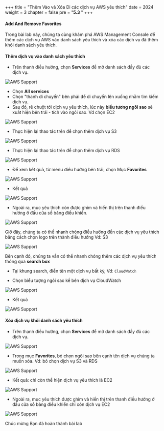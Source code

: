 +++
title = "Thêm Vào và Xóa Đi các dịch vụ AWS yêu thích"
date = 2024
weight = 3
chapter = false
pre = "<b>5.3 </b>"
+++


#### Add And Remove Favorites

Trong bài lab này, chúng ta cùng khám phá AWS Management Console để thêm các dịch vụ AWS vào danh sách yêu thích và xóa các dịch vụ đã thêm khỏi danh sách yêu thích.

#### Thêm dịch vụ vào danh sách yêu thích

- Trên thanh điều hướng, chọn **Services** để mở danh sách đầy đủ các dịch vụ.

![AWS Support](/images/5-console/5.3/1.png?width=90pc)

- Chọn **All services**
- Chọn "thanh di chuyển" bên phải để di chuyển lên xuống nhằm tìm kiếm dịch vụ. 
- Sau đó, rê chuột tới dịch vụ yêu thích, lúc này **biểu tương ngôi sao** sẽ xuất hiện bên trái - tích vào ngôi sao.  Vd chọn EC2

![AWS Support](/images/5-console/5.3/2.png?width=90pc)

- Thực hiện lại thao tác trên để chọn thêm dịch vụ S3

![AWS Support](/images/5-console/5.3/3.png?width=90pc)

- Thực hiện lại thao tác trên để chọn thêm dịch vụ RDS

![AWS Support](/images/5-console/5.3/4.png?width=90pc)

- Để xem kết quả, từ menu điều hướng bên trái, chọn Mục **Favorites**

![AWS Support](/images/5-console/5.3/5.png?width=90pc)

- Kết quả

![AWS Support](/images/5-console/5.3/6.png?width=90pc)

- Ngoài ra, mục yêu thích còn được ghim và hiển thị trên thanh điều hướng ở đầu cửa sổ bảng điều khiển.

![AWS Support](/images/5-console/5.3/7.png?width=90pc)

Giờ đây, chúng ta có thể nhanh chóng điều hướng đến các dịch vụ yêu thích bằng cách chọn logo trên thành điều hướng Vd: S3

![AWS Support](/images/5-console/5.3/12.png?width=90pc)

Bên cạnh đó, chúng ta vẫn có thể nhanh chóng thêm các dịch vụ yêu thích thông qua  **search box**

- Tại khung search, điền tên một dịch vụ bất kỳ, Vd: ```CloudWatch```

- Chọn biểu tượng ngôi sao kế bên dịch vụ CloudWatch

![AWS Support](/images/5-console/5.3/15.png?width=90pc)

- Kết quả

![AWS Support](/images/5-console/5.3/16.png?width=90pc)

#### Xóa dịch vụ khỏi danh sách yêu thích

- Trên thanh điều hướng, chọn **Services** để mở danh sách đầy đủ các dịch vụ.

![AWS Support](/images/5-console/5.3/8.png?width=90pc)

- Trong mục **Favorites**, bỏ chọn ngôi sao bên cạnh tên dịch vụ chúng ta muốn xóa. Vd: bỏ chọn dịch vụ S3 và RDS

![AWS Support](/images/5-console/5.3/9.png?width=90pc)

- Kết quả: chỉ còn thể hiện dịch vụ yêu thích là EC2

![AWS Support](/images/5-console/5.3/10.png?width=90pc)

- Ngoài ra, mục yêu thích được ghim và hiển thị trên thanh điều hướng ở đầu cửa sổ bảng điều khiển chỉ còn dịch vụ EC2

![AWS Support](/images/5-console/5.3/11.png?width=90pc)

Chúc mừng Bạn đã hoàn thành bài lab
